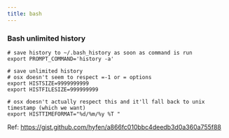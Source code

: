 ```yaml
---
title: bash
---
```


### Bash unlimited history

```
# save history to ~/.bash_history as soon as command is run
export PROMPT_COMMAND='history -a'

# save unlimited history
# osx doesn't seem to respect =-1 or = options
export HISTSIZE=9999999999
export HISTFILESIZE=999999999

# osx doesn't actually respect this and it'll fall back to unix timestamp (which we want)
export HISTTIMEFORMAT="%d/%m/%y %T "
```

Ref: https://gist.github.com/hyfen/a866fc010bbc4deedb3d0a360a755f88